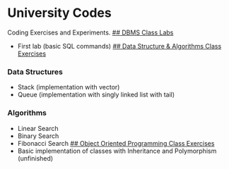 # University Codes
Coding Exercises and Experiments.
[## DBMS Class Labs](https://github.com/aniruddhapaik/university-code/tree/main/DBMS%20Class%20Labs)
- First lab (basic SQL commands)
[## Data Structure & Algorithms Class Exercises](https://github.com/aniruddhapaik/university-code/tree/main/DSA%20Class%20Exercises)
### Data Structures
- Stack (implementation with vector)
- Queue (implementation with singly linked list with tail)
### Algorithms
- Linear Search
- Binary Search
- Fibonacci Search
[## Object Oriented Programming Class Exercises](https://github.com/aniruddhapaik/university-code/tree/main/OOP%20Class%20Exercises)
- Basic implementation of classes with Inheritance and Polymorphism (unfinished)